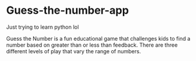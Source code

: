 # Guess-the-number-app
Just trying to learn python lol

Guess the Number is a fun educational game that challenges kids to find a number based on greater than or less than feedback. 
There are three different levels of play that vary the range of numbers.
